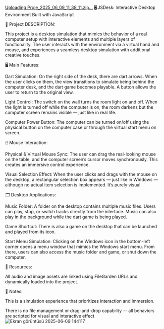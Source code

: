 [Uploading Proje_2025_06_09_11_38_11.zip…]()
🖥️ JSDesk: Interactive Desktop Environment Built with JavaScript

📄 Project DESCRİPTİON: 

This project is a desktop simulation that mimics the behavior of a real computer setup with interactive elements and multiple layers of functionality. The user interacts with the environment via a virtual hand and mouse, and experiences a seamless desktop simulation with additional creative touches.

🖥️ Main Features:

Dart Simulation:
On the right side of the desk, there are dart arrows. When the user clicks on them, the view transitions to simulate being behind the computer desk, and the dart game becomes playable. A button allows the user to return to the original view.

Light Control:
The switch on the wall turns the room light on and off. When the light is turned off while the computer is on, the room darkens but the computer screen remains visible — just like in real life.

Computer Power Button:
The computer can be turned on/off using the physical button on the computer case or through the virtual start menu on screen.

🖱️ Mouse Interaction:

Physical & Virtual Mouse Sync:
The user can drag the real-looking mouse on the table, and the computer screen’s cursor moves synchronously. This creates an immersive control experience.

Visual Selection Effect:
When the user clicks and drags with the mouse on the desktop, a rectangular selection box appears — just like in Windows — although no actual item selection is implemented. It’s purely visual.

🗂️ Desktop Applications:

Music Folder:
A folder on the desktop contains multiple music files. Users can play, stop, or switch tracks directly from the interface. Music can also play in the background while the dart game is being played.

Game Shortcut:
There is also a game on the desktop that can be launched and played from its icon.

Start Menu Simulation:
Clicking on the Windows icon in the bottom-left corner opens a menu window that mimics the Windows start menu. From there, users can also access the music folder and game, or shut down the computer.

📁 Resources:

All audio and image assets are linked using FileGarden URLs and dynamically loaded into the project.

🧠 Notes:

This is a simulation experience that prioritizes interaction and immersion.

There is no file management or drag-and-drop capability — all behaviors are scripted for visual and interactive effect.
![Ekran görüntüsü 2025-06-09 144117](https://github.com/user-attachments/assets/5607e72c-95ef-4d1b-bae2-a74477aa04ec)
